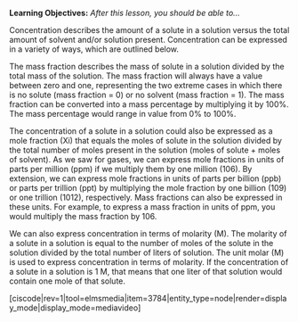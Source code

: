 <div style="float:right;margin:auto"><ebook-button title="Concentration" link="https://genchem.science.psu.edu/14-3-concentration"></ebook-button></div>

**Learning Objectives:** _After this lesson, you should be able to…_



Concentration describes the amount of a solute in a solution versus the total amount of solvent and/or solution present. Concentration can be expressed in a variety of ways, which are outlined below. 

The mass fraction describes the mass of solute in a solution divided by the total mass of the solution. The mass fraction will always have a value between zero and one, representing the two extreme cases in which there is no solute (mass fraction = 0) or no solvent (mass fraction = 1). The mass fraction can be converted into a mass percentage by multiplying it by 100%. The mass percentage would range in value from 0% to 100%. 

The concentration of a solute in a solution could also be expressed as a mole fraction (Xi) that equals the moles of solute in the solution divided by the total number of moles present in the solution (moles of solute + moles of solvent). As we saw for gases, we can express mole fractions in units of parts per million (ppm) if we multiply them by one million (106). By extension, we can express mole fractions in units of parts per billion (ppb) or parts per trillion (ppt) by multiplying the mole fraction by one billion (109) or one trillion (1012), respectively. Mass fractions can also be expressed in these units. For example, to express a mass fraction in units of ppm, you would multiply the mass fraction by 106.

We can also express concentration in terms of molarity (M). The molarity of a solute in a solution is equal to the number of moles of the solute in the solution divided by the total number of liters of solution. The unit molar (M) is used to express concentration in terms of molarity. If the concentration of a solute in a solution is 1 M, that means that one liter of that solution would contain one mole of that solute. 

[ciscode|rev=1|tool=elmsmedia|item=3784|entity_type=node|render=display_mode|display_mode=mediavideo]
